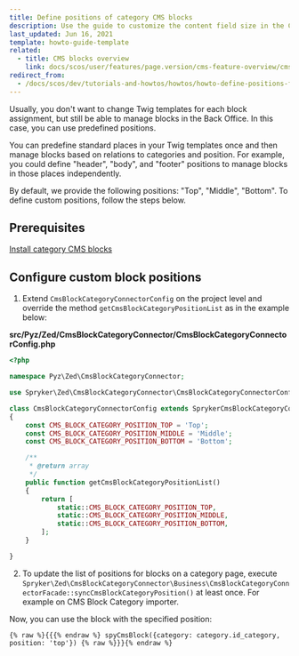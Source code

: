 ```yaml
---
title: Define positions of category CMS blocks
description: Use the guide to customize the content field size in the CMS module.
last_updated: Jun 16, 2021
template: howto-guide-template
related:
  - title: CMS blocks overview
    link: docs/scos/user/features/page.version/cms-feature-overview/cms-blocks-overview.html
redirect_from:
  - /docs/scos/dev/tutorials-and-howtos/howtos/howto-define-positions-for-category-cms-blocks.html
---
```



Usually, you don't want to change Twig templates for each block assignment, but still be able to manage blocks in the Back Office. In this case, you can use predefined positions.

You can predefine standard places in your Twig templates once and then manage blocks based on relations to categories and position. For example, you could define "header", "body", and "footer" positions to manage blocks in those places independently.

By default, we provide the following positions: "Top", "Middle", "Bottom". To define custom positions, follow the steps below.


## Prerequisites

[Install category CMS blocks](/docs/pbc/all/content-management-system/{{page.version}}/base-shop/install-and-upgrade/install-category-cms-blocks.html)


## Configure custom block positions

 1. Extend `CmsBlockCategoryConnectorConfig` on the project level and override the method `getCmsBlockCategoryPositionList` as in the example below:

**src/Pyz/Zed/CmsBlockCategoryConnector/CmsBlockCategoryConnectorConfig.php**

```php
<?php

namespace Pyz\Zed\CmsBlockCategoryConnector;

use Spryker\Zed\CmsBlockCategoryConnector\CmsBlockCategoryConnectorConfig as SprykerCmsBlockCategoryConnectorConfig;

class CmsBlockCategoryConnectorConfig extends SprykerCmsBlockCategoryConnectorConfig
{
	const CMS_BLOCK_CATEGORY_POSITION_TOP = 'Top';
	const CMS_BLOCK_CATEGORY_POSITION_MIDDLE = 'Middle';
	const CMS_BLOCK_CATEGORY_POSITION_BOTTOM = 'Bottom';

	/**
     * @return array
     */
    public function getCmsBlockCategoryPositionList()
    {
        return [
            static::CMS_BLOCK_CATEGORY_POSITION_TOP,
            static::CMS_BLOCK_CATEGORY_POSITION_MIDDLE,
            static::CMS_BLOCK_CATEGORY_POSITION_BOTTOM,
        ];
    }

}
```

2. To update the list of positions for blocks on a category page, execute `Spryker\Zed\CmsBlockCategoryConnector\Business\CmsBlockCategoryConnectorFacade::syncCmsBlockCategoryPosition()` at least once. For example on CMS Block Category importer.

Now, you can use the block with the specified position:

```twig
{% raw %}{{{% endraw %} spyCmsBlock({category: category.id_category, position: 'top'}) {% raw %}}}{% endraw %}
```
